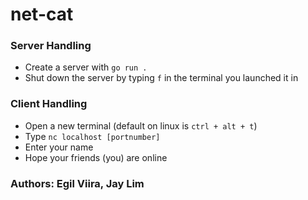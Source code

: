 # net-cat

### Server Handling
- Create a server with `go run .`
- Shut down the server by typing `f` in the terminal you launched it in

### Client Handling
- Open a new terminal (default on linux is `ctrl + alt + t`)
- Type `nc localhost [portnumber]`
- Enter your name
- Hope your friends (you) are online

### Authors: Egil Viira, Jay Lim
